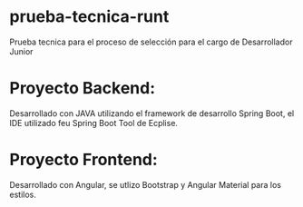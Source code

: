 # prueba-tecnica-runt
Prueba tecnica para el proceso de selección para el cargo de Desarrollador Junior

# Proyecto Backend:
Desarrollado con JAVA utilizando el framework de desarrollo Spring Boot, el IDE utilizado feu Spring Boot Tool de Ecplise.

# Proyecto Frontend:
Desarrollado con Angular, se utlizo Bootstrap y Angular Material para los estilos.

